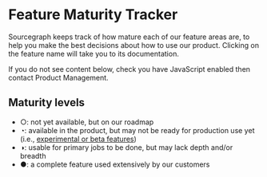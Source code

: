 # Feature Maturity Tracker

Sourcegraph keeps track of how mature each of our feature areas are, to help you make the best decisions about how to use our product. Clicking on the feature name will take you to its documentation.

If you do not see content below, check you have JavaScript enabled then contact Product Management.

## Maturity levels

- ○: not yet available, but on our roadmap
- ◔: available in the product, but may not be ready for production use yet (i.e., [experimental or beta features](../../product/beta_and_experimental_feature_labels))
- ◑: usable for primary jobs to be done, but may lack depth and/or breadth
- ●: a complete feature used extensively by our customers

<script>
  const harvey_balls = ["○", "◔", "◑", "●", "♥"]

  page_content = document.getElementsByClassName('markdown-body')[0];

  const xhr = new XMLHttpRequest();
  xhr.open('GET', '../data/maturity.json', false);
  xhr.setRequestHeader('Accept', 'application/json');
  xhr.send(null);

  const res = JSON.parse(xhr.responseText);
  var sections = {}

  Object.entries(res).forEach((section) => {
    const [key, value] = section;
    const section_name = key

    if (typeof(sections[section_name]) === 'undefined') {
      sections[section_name] = page_content.appendChild(document.createElement("h2"))
      sections[section_name].innerText = key
    }
    Object.entries(value).forEach((component) => {
      const [key, value] = component;
      const component_name = key
      var maturity
      var documentation_link
      var description
      Object.entries(value).forEach((attribute) => {
        const [key, value] = attribute;
        if (key == 'maturity') {
          maturity = value
        } else if (key == 'documentation_link') {
          documentation_link = value
        } else if (key == 'description') {
          description = value
        }
      });
      if (typeof(maturity) !== 'undefined') {
        var subheading = document.createElement("h3")
        subheading.innerText = component_name
        subheading.innerHTML = '<a href="' + documentation_link + '">' + subheading.innerText + '</a>' + ' '  + harvey_balls[maturity]
        var description_heading = document.createElement("p")
        description_heading.innerText = description
        page_content.appendChild(subheading)
        page_content.appendChild(description_heading)
      }
    });
  });
</script>
